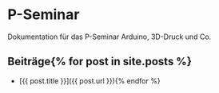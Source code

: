 # P-Seminar
Dokumentation für das P-Seminar Arduino, 3D-Druck und Co.

## Beiträge{% for post in site.posts %}
* [{{ post.title }}]({{ post.url }}){% endfor %}
